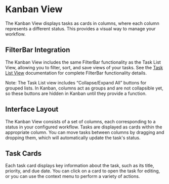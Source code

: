 # Kanban View

The Kanban View displays tasks as cards in columns, where each column represents a different status. This provides a visual way to manage your workflow.

## FilterBar Integration

The Kanban View includes the same FilterBar functionality as the Task List View, allowing you to filter, sort, and save views of your tasks. See the [Task List View](task-list.md) documentation for complete FilterBar functionality details.


Note: The Task List view includes “Collapse/Expand All” buttons for grouped lists. In Kanban, columns act as groups and are not collapsible yet, so these buttons are hidden in Kanban until they provide a function.

## Interface Layout

The Kanban View consists of a set of columns, each corresponding to a status in your configured workflow. Tasks are displayed as cards within the appropriate column. You can move tasks between columns by dragging and dropping them, which will automatically update the task's status.

## Task Cards

Each task card displays key information about the task, such as its title, priority, and due date. You can click on a card to open the task for editing, or you can use the context menu to perform a variety of actions.